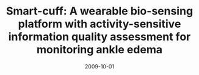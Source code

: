 ---
title: "Smart-cuff: A wearable bio-sensing platform with activity-sensitive information quality assessment for monitoring ankle edema"
collection: publications
permalink: /publication/2009-10-01-paper-title-number-1
excerpt: 'This paper is about the number 1. The number 2 is left for future work.'
date: 2009-10-01
venue: 'Journal 1'
paperurl: 'https://d1wqtxts1xzle7.cloudfront.net/38530126/07133994.pdf?1440125292=&response-content-disposition=inline%3B+filename%3DSmart_Cuff_A_Wearable_Bio_Sensing_Platfo.pdf&Expires=1607478957&Signature=QqKhxZQcljPA1qEBoNGn0X95Su6aj~HzRZ8YcsnsCjQPuU2gxYnFPJ2heealwJFoyqew08yeZrxkOEPG6y98mAHp9iX8yU9bSW6tX-BQiZFsmZCfzwNl5WGLmpLyfLWetUur3MT1QsrcE6BNm85egqT4w0HFx194cbQuYMVzkL-a3aWOhnpNCL1YVy5~PJ10iCGVRkff-uhf1dTe0H~fjM1XVOsqlYyq12Lx8m0AEOGbEq5B14pxe6Tb64uqkKqGxjUvPLc26CbpNBrh0UWWcpJI0h2NCfx5imJV7PalC1BB1WRiKO6~5b11cDLcmXYyrfzWvRh05~IIeg1VthQq0Q__&Key-Pair-Id=APKAJLOHF5GGSLRBV4ZA'
citation: 'Your Name, You. (2015). &quot;Smart-cuff: A wearable bio-sensing platform with activity-sensitive information quality assessment for monitoring ankle edema.&quot; <i>IEEE International Conference on Pervasive Computing and Communication Workshops (PerCom Workshops)</i>. 1(1).'
---